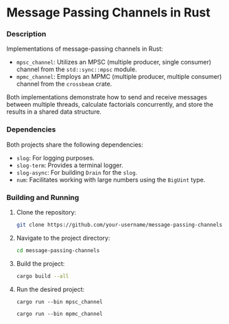 # **Message Passing Channels in Rust**

### Description

Implementations of message-passing channels in Rust:

- `mpsc_channel`: Utilizes an MPSC (multiple producer, single consumer) channel from the `std::sync::mpsc` module.
- `mpmc_channel`: Employs an MPMC (multiple producer, multiple consumer) channel from the `crossbeam` crate.

Both implementations demonstrate how to send and receive messages between multiple threads, calculate factorials concurrently, and store the results in a shared data structure.

### Dependencies

Both projects share the following dependencies:

- `slog`: For logging purposes.
- `slog-term`: Provides a terminal logger.
- `slog-async`: For building `Drain` for the `slog`.
- `num`: Facilitates working with large numbers using the `BigUint` type.

### Building and Running

1. Clone the repository:
    ```Bash
    git clone https://github.com/your-username/message-passing-channels.git
    ```
2. Navigate to the project directory:
    ```Bash
    cd message-passing-channels
    ```
3. Build the project:
    ```Bash
    cargo build --all
    ```
4. Run the desired project:
    ```Bash**
    cargo run --bin mpsc_channel
    ```
    ```Bash**
    cargo run --bin mpmc_channel
    ```

